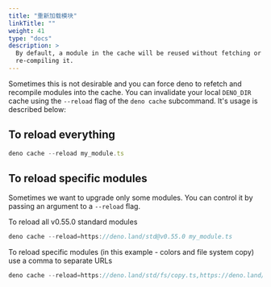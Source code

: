 ```yaml
---
title: "重新加载模块"
linkTitle: ""
weight: 41
type: "docs"
description: >
  By default, a module in the cache will be reused without fetching or
  re-compiling it.
---
```


Sometimes this is not desirable and you can force deno to refetch and recompile
modules into the cache. You can invalidate your local `DENO_DIR` cache using the
`--reload` flag of the `deno cache` subcommand. It's usage is described below:

## To reload everything

```ts
deno cache --reload my_module.ts

```

## To reload specific modules

Sometimes we want to upgrade only some modules. You can control it by passing an
argument to a `--reload` flag.

To reload all v0.55.0 standard modules

```ts
deno cache --reload=https://deno.land/std@v0.55.0 my_module.ts
```

To reload specific modules (in this example - colors and file system copy) use a
comma to separate URLs

```ts
deno cache --reload=https://deno.land/std/fs/copy.ts,https://deno.land/std/fmt/colors.ts my_module.ts
```

<!-- Should this be part of examples? -->
